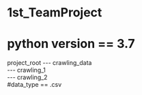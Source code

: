 # 1st_TeamProject

# python version == 3.7

project_root --- crawling_data<br>
             --- crawling_1<br>
             --- crawling_2<br>
#data_type == .csv
